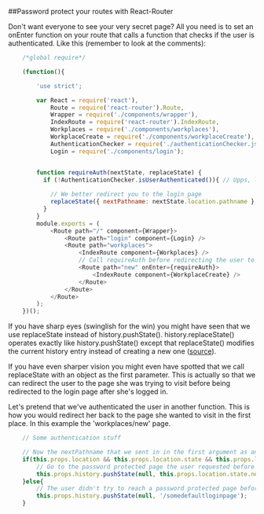 ##Password protect your routes with React-Router

Don't want everyone to see your very secret page? All you need is to set an onEnter function on your route that calls a function that checks if the user is authenticated. Like this (remember to look at the comments):

```javascript
    /*global require*/

    (function(){

        'use strict';

        var React = require('react'),
            Route = require('react-router').Route,
            Wrapper = require('./components/wrapper'),
            IndexRoute = require('react-router').IndexRoute,
            Workplaces = require('./components/workplaces'),
            WorkplaceCreate = require('./components/workplaceCreate'),
            AuthenticationChecker = require('./authenticationChecker.js'), // Your choice of authentication checker
            Login = require('./components/login');


        function requireAuth(nextState, replaceState) {
          if (!AuthenticationChecker.isUserAuthenticated()){ // Upps, looks like you're not authenticated.
          
            // We better redirect you to the login page
            replaceState({ nextPathname: nextState.location.pathname }, '/login')  
          }
        }
        module.exports = (
            <Route path="/" component={Wrapper}>
                <Route path="login" component={Login} />
                <Route path="workplaces">
                    <IndexRoute component={Workplaces} />
                    // Call requireAuth before redirecting the user to this page!
                    <Route path="new" onEnter={requireAuth}>
                        <IndexRoute component={WorkplaceCreate} />
                    </Route>
                </Route>
            </Route>
        );
    })();
```

If you have sharp eyes (swinglish for the win) you might have seen that we use replaceState instead of history.pushState(). history.replaceState() operates exactly like history.pushState() except that replaceState() modifies the current history entry instead of creating a new one ([source](https://developer.mozilla.org/en-US/docs/Web/API/History_API#The_replaceState()_method)). 

If you have even sharper vision you might even have spotted that we call replaceState with an object as the first parameter. This is actually so that we can redirect the user to the page she was trying to visit before being redirected to the login page after she's logged in.

Let's pretend that we've authenticated the user in another function. This is how you would redirect her back to the page she wanted to visit in the first place. In this example the 'workplaces/new' page.

```javascript
    // Some authentication stuff

    // Now the nextPathname that we sent in in the first argument as an object prop is reachable
    if(this.props.location && this.props.location.state && this.props.location.state.nextPathname){
        // Go to the password protected page the user requested before logging in.
        this.props.history.pushState(null, this.props.location.state.nextPathname);
    }else{
        // The user didn't try to reach a password protected page before logging in. Go to the default welcome page.
        this.props.history.pushState(null, '/somedefaultloginpage');
    }
```
